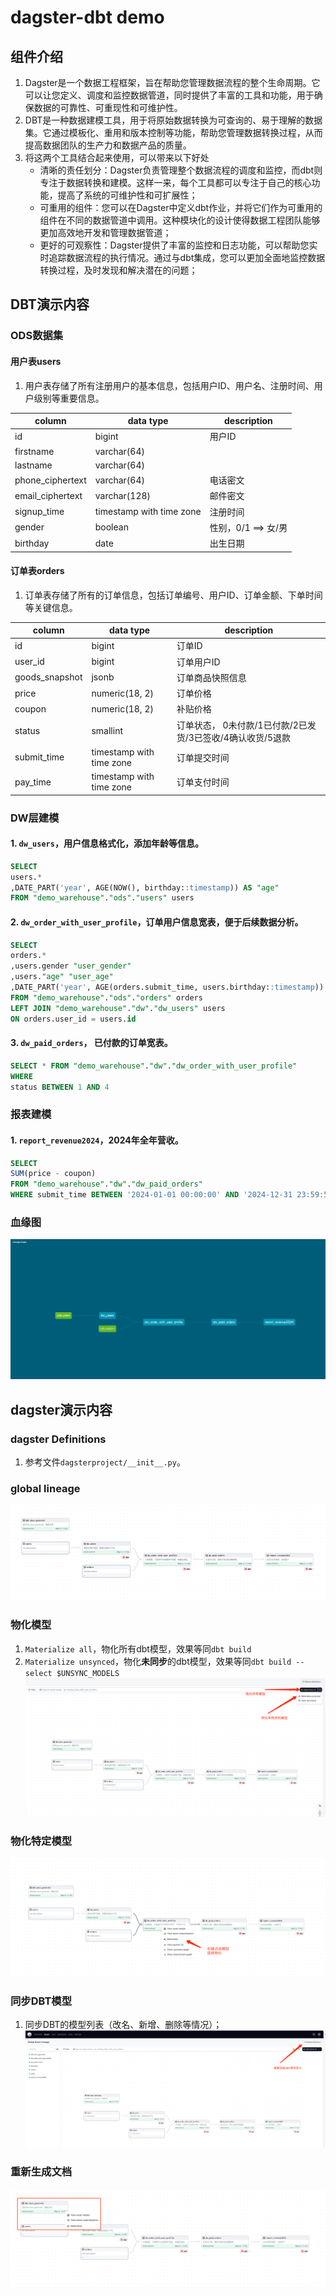 # dagster-dbt demo

## 组件介绍
1. Dagster是一个数据工程框架，旨在帮助您管理数据流程的整个生命周期。它可以让您定义、调度和监控数据管道，同时提供了丰富的工具和功能，用于确保数据的可靠性、可重现性和可维护性。
2. DBT是一种数据建模工具，用于将原始数据转换为可查询的、易于理解的数据集。它通过模板化、重用和版本控制等功能，帮助您管理数据转换过程，从而提高数据团队的生产力和数据产品的质量。
3. 将这两个工具结合起来使用，可以带来以下好处
    - 清晰的责任划分：Dagster负责管理整个数据流程的调度和监控，而dbt则专注于数据转换和建模。这样一来，每个工具都可以专注于自己的核心功能，提高了系统的可维护性和可扩展性；
    - 可重用的组件：您可以在Dagster中定义dbt作业，并将它们作为可重用的组件在不同的数据管道中调用。这种模块化的设计使得数据工程团队能够更加高效地开发和管理数据管道；
    - 更好的可观察性：Dagster提供了丰富的监控和日志功能，可以帮助您实时追踪数据流程的执行情况。通过与dbt集成，您可以更加全面地监控数据转换过程，及时发现和解决潜在的问题；


## DBT演示内容
### ODS数据集
####  用户表users
1. 用户表存储了所有注册用户的基本信息，包括用户ID、用户名、注册时间、用户级别等重要信息。

| column    | data type   | description |
|-----------|-------------|-------------|
| id        | bigint      | 用户ID |
| firstname | varchar(64) | |
| lastname  | varchar(64) | |
| phone_ciphertext | varchar(64) | 电话密文 |
| email_ciphertext | varchar(128) | 邮件密文 |
| signup_time | timestamp with time zone | 注册时间 |
| gender | boolean | 性别，0/1 ==> 女/男 |
| birthday | date | 出生日期 | 

#### 订单表orders
1. 订单表存储了所有的订单信息，包括订单编号、用户ID、订单金额、下单时间等关键信息。

| column    | data type       | description |
|-----------|-----------------|-------------|
| id | bigint          | 订单ID |
| user_id | bigint          | 订单用户ID |
| goods_snapshot | jsonb           | 订单商品快照信息 |
| price | numeric(18, 2)  | 订单价格 |
| coupon | numeric(18, 2)  | 补贴价格 |
| status | smallint | 订单状态， 0未付款/1已付款/2已发货/3已签收/4确认收货/5退款 |
| submit_time | timestamp with time zone | 订单提交时间 |
| pay_time | timestamp with time zone | 订单支付时间 |

### DW层建模
#### 1. `dw_users`，用户信息格式化，添加年龄等信息。

```sql
SELECT
users.*
,DATE_PART('year', AGE(NOW(), birthday::timestamp)) AS "age"
FROM "demo_warehouse"."ods"."users" users
```

#### 2. `dw_order_with_user_profile`，订单用户信息宽表，便于后续数据分析。
```sql
SELECT
orders.*
,users.gender "user_gender"
,users."age" "user_age"
,DATE_PART('year', AGE(orders.submit_time, users.birthday::timestamp)) "user_submit_age"
FROM "demo_warehouse"."ods"."orders" orders
LEFT JOIN "demo_warehouse"."dw"."dw_users" users
ON orders.user_id = users.id
```

#### 3. `dw_paid_orders`， 已付款的订单宽表。
```sql
SELECT * FROM "demo_warehouse"."dw"."dw_order_with_user_profile"
WHERE
status BETWEEN 1 AND 4
```

### 报表建模
#### 1. `report_revenue2024`，2024年全年营收。

```sql
SELECT
SUM(price - coupon)
FROM "demo_warehouse"."dw"."dw_paid_orders"
WHERE submit_time BETWEEN '2024-01-01 00:00:00' AND '2024-12-31 23:59:59'
```

### 血缘图
![img.png](./docs/images/dbt-lineage.png)


## dagster演示内容
### dagster Definitions
1. 参考文件`dagsterproject/__init__.py`。

### global lineage

![dagster-lineage.svg](./docs/images/dagster-lineage.png)

### 物化模型
1. `Materialize all`，物化所有dbt模型，效果等同`dbt build`
2. `Materialize unsynced`，物化**未同步**的dbt模型，效果等同`dbt build --select $UNSYNC_MODELS`
![dagster-materialized-assets](./docs/images/dagster-assets-materialized.png)

### 物化特定模型
![img.png](docs/images/dagster-asset-materialized.png)

### 同步DBT模型
1. 同步DBT的模型列表（改名、新增、删除等情况）；
![img.png](docs/images/dagster-sync-dbt-assets.png)


### 重新生成文档
![img.png](docs/images/dagster-dbt-docs-generate.png)

